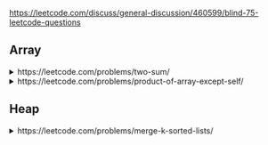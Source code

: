 https://leetcode.com/discuss/general-discussion/460599/blind-75-leetcode-questions

<h2>Array</h2>

<details>
  <summary>https://leetcode.com/problems/two-sum/
  </summary>
  
Given an array of integers nums and an integer target, return indices of the two numbers such that they add up to target.

You may assume that each input would have exactly one solution, and you may not use the same element twice.

You can return the answer in any order.
 ```cs
 public int[] TwoSum(int[] nums, int target) {        
      int[] ans = new int[2]; 
      var dic = new Dictionary<int, int>();
      for (int i=0; i< nums.Length; i++) {
          if (dic.ContainsKey(target - nums[i])) {
              ans = new int[]{ dic[target - nums[i]], i };
          }
          else {
              if (!dic.ContainsKey(nums[i]))
                  dic.Add(nums[i], i); 
          }
      }        
      return ans;        
  }
 ```
  
</details>

<details>
  <summary>https://leetcode.com/problems/product-of-array-except-self/
  </summary>
  
  Given an integer array <code>nums</code>, return an array answer such that <code>answer[i]</code> <i>is equal to the product of all the elements of</i> <code>nums</code> <i>except</i> <code>nums[i]</code>.

  The product of any prefix or suffix of nums is guaranteed to fit in a <b>32-bit</b> integer.

You must write an algorithm that runs in O(n) time and without using the division operation.
  
  ```cs 
  public int[] ProductExceptSelf(int[] nums) {
      var n = nums.Length;         
      var L = new int[n]; //At i: L[i] = nums[0] * nums[1] * ... * nums[i - 1]
      var R = new int[n]; //At i: R[i] = num[n-1] * nums[n-2]
      var ans = new int[n]; //At i: ans[i] = L[i] * R[i];        
      L[0] = 1; 
      for (int i=1; i< n; i++) {
          L[i] = L[i -1] * nums[i-1]; 
      }        
      R[n-1] = 1; 
      for (int i= n-2; i>=0; i--) {
          R[i] = R[i+1] * nums[i+1];
      }        
      for (int i=0; i< n; i++) {
          ans[i] = R[i] * L[i];
      }        
      return ans;
  }
  ```
  
</details>


<h2>Heap</h2>
<details>
<summary>https://leetcode.com/problems/merge-k-sorted-lists/</summary>

You are given an array of k linked-lists lists, each linked-list is sorted in ascending order.

Merge all the linked-lists into one sorted linked-list and return it.

```cs
public ListNode MergeKLists(ListNode[] lists) {  
        //Convert to List so we can remove when the list (of lists) is null
        var lList = lists.Where(c => c != null).ToList(); //Remove null list
        if (lList.Count == 0) {
            return null;
        }        
        var ans = new ListNode(); //Find next Node
        var fAn = ans; //Final answer
        while (lList.Count > 0) {
            var min = int.MaxValue; //Find the smallest value
            int minNodeIndex = -1;  //Mark the index of the list which has smallest value
            for(var i=0; i< lList.Count; i++) {
                if (min > lList[i].val) {
                    min = lList[i].val; 
                    minNodeIndex = i;
                }
            }
            lList[minNodeIndex] = lList[minNodeIndex].next; //When found the list, go to next one
            if (lList[minNodeIndex] == null) { //If this list reach the end, remove the list
                lList.RemoveAt(minNodeIndex);
            }
            ans.val = min;
            if (lList.Count > 0) {
                ans.next = new ListNode();
                ans = ans.next;
            }
        }
        return fAn;  
    }
```

</details>
